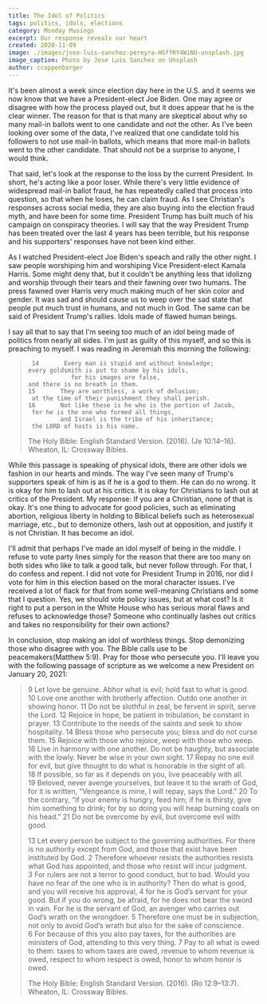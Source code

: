 ```yaml
---
title: The Idol of Politics
tags: politics, idols, elections
category: Monday Musings
excerpt: Our response reveals our heart
created: 2020-11-09
image: ./images/jose-luis-sanchez-pereyra-HGffRY4WiNU-unsplash.jpg
image_caption: Photo by Jose Luis Sanchez on Unsplash
author: ccoppenbarger
---
```


It's been almost a week since election day here in the U.S. and it seems we now know that we have a President-elect Joe Biden. One may agree or disagree with how the process played out, but it does appear that he is the clear winner. The reason for that is that many are skeptical about why so many mail-in ballots went to one candidate and not the other. As I've been looking over some of the data, I've realized that one candidate told his followers to not use mail-in ballots, which means that more mail-in ballots went to the other candidate. That should not be a surprise to anyone, I would think.

That said, let's look at the response to the loss by the current President. In short, he's acting like a poor loser. While there's very little evidence of widespread mail-in ballot fraud, he has repeatedly called that process into question, so that when he loses, he can claim fraud. As I see Christian's responses across social media, they are also buying into the election fraud myth, and have been for some time. President Trump has built much of his campaign on conspiracy theories. I will say that the way President Trump has been treated over the last 4 years has been terrible, but his response and his supporters' responses have not been kind either.

As I watched President-elect Joe Biden's speach and rally the other night. I saw people worshiping him and worshiping Vice President-elect Kamala Harris. Some might deny that, but it couldn't be anything less that idolizng and worship through their tears and their fawning over two humans. The press fawned over Harris very much making much of her skin color and gender. It was sad and should cause us to weep over the sad state that people put much trust in humans, and not much in God. The same can be said of President Trump's rallies. Idols made of flawed human beings.

I say all that to say that I'm seeing too much of an idol being made of politics from nearly all sides. I'm just as guilty of this myself, and so this is preaching to myself. I was reading in Jeremiah this morning the following:

>      14       Every man is stupid and without knowledge; 
>     every goldsmith is put to shame by his idols, 
>                 for his images are false, 
>     and there is no breath in them. 
>     15       They are worthless, a work of delusion; 
>      at the time of their punishment they shall perish. 
>     16       Not like these is he who is the portion of Jacob, 
>      for he is the one who formed all things, 
>              and Israel is the tribe of his inheritance; 
>      the LORD of hosts is his name. 
>
> The Holy Bible: English Standard Version. (2016). (Je 10:14–16). Wheaton, IL: Crossway Bibles.

While this passage is speaking of physical idols, there are other idols we fashion in our hearts and minds. The way I've seen many of Trump's supporters speak of him is as if he is a god to them. He can do no wrong. It is okay for him to lash out at his critics. It is okay for Christians to lash out at critics of the President. My response: If you are a Christian, none of that is okay. It's one thing to advocate for good policies, such as eliminating abortion, religious liberty in holding to Biblical beliefs such as heterosexual marriage, etc., but to demonize others, lash out at opposition, and justify it is not Christian. It has become an idol.

I'll admit that perhaps I've made an idol myself of being in the middle. I refuse to vote party lines simply for the reason that there are too many on both sides who like to talk a good talk, but never follow through. For that, I do confess and repent. I did not vote for President Trump in 2016, nor did I vote for him in this election based on the moral character issues. I've received a lot of flack for that from some well-meaning Christians and some that I question. Yes, we should vote policy issues, but at what cost? Is it right to put a person in the White House who has serious moral flaws and refuses to acknowledge those? Someone who continually lashes out critics and takes no responsibility for their own actions?

In conclusion, stop making an idol of worthless things. Stop demonizing those who disagree with you. The Bible calls use to be peacemakers(Matthew 5:9). Pray for those who persecute you. I'll leave you with the following passage of scripture as we welcome a new President on January 20, 2021:
> 9 Let love be genuine. Abhor what is evil; hold fast to what is good. 10 Love one another with
> brotherly affection. Outdo one another in showing honor. 11 Do not be slothful in zeal, be
> fervent in spirit, serve the Lord. 12 Rejoice in hope, be patient in tribulation, be constant in
> prayer. 13 Contribute to the needs of the saints and seek to show hospitality.
> 14 Bless those who persecute you; bless and do not curse them. 15 Rejoice with those who rejoice,
> weep with those who weep. 16 Live in harmony with one another. Do not be haughty, but associate
> with the lowly. Never be wise in your own sight. 17 Repay no one evil for evil, but give thought
> to do what is honorable in the sight of all. 18 If possible, so far as it depends on you, live
> peaceably with all. 19 Beloved, never avenge yourselves, but leave it to the wrath of God, for it
> is written, “Vengeance is mine, I will repay, says the Lord.” 20 To the contrary, “if your enemy
> is hungry, feed him; if he is thirsty, give him something to drink; for by so doing you will heap
> burning coals on his head.” 21 Do not be overcome by evil, but overcome evil with good.
>
> 13 Let every person be subject to the governing authorities. For there is no authority except
> from God, and those that exist have been instituted by God. 2 Therefore whoever resists the
> authorities resists what God has appointed, and those who resist will incur judgment. 3 For
> rulers are not a terror to good conduct, but to bad. Would you have no fear of the one who is in
> authority? Then do what is good, and you will receive his approval, 4 for he is God’s servant for
> your good. But if you do wrong, be afraid, for he does not bear the sword in vain. For he is the
> servant of God, an avenger who carries out God’s wrath on the wrongdoer. 5 Therefore one must be
> in subjection, not only to avoid God’s wrath but also for the sake of conscience. 6 For because
> of this you also pay taxes, for the authorities are ministers of God, attending to this very
> thing. 7 Pay to all what is owed to them: taxes to whom taxes are owed, revenue to whom revenue
> is owed, respect to whom respect is owed, honor to whom honor is owed.
>
> The Holy Bible: English Standard Version. (2016). (Ro 12:9–13:7). Wheaton, IL: Crossway Bibles.
